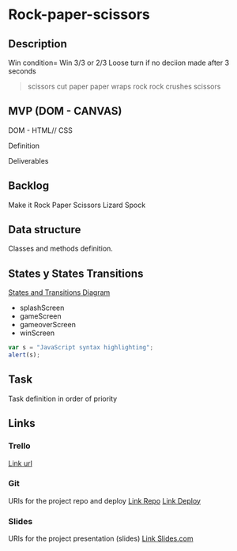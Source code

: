 # Rock-paper-scissors

## Description
Win condition= Win 3/3 or 2/3
Loose turn if no deciion made after 3 seconds

> scissors cut paper
> paper wraps rock
> rock  crushes scissors

## MVP (DOM - CANVAS)
DOM - HTML// CSS

Definition

Deliverables 


## Backlog

Make it  Rock Paper Scissors Lizard Spock

## Data structure
Classes and methods definition.




## States y States Transitions

[States and Transitions Diagram](https://drive.google.com/file/d/1d5UhL2zXnw0JjnEuwb_YjMpOinpZJK6-/view?usp=sharing)

- splashScreen
- gameScreen
- gameoverScreen
- winScreen

```javascript
var s = "JavaScript syntax highlighting";
alert(s);
```

## Task
Task definition in order of priority


## Links


### Trello
[Link url](https://trello.com/b/bPLqhmvj/m1-game)


### Git
URls for the project repo and deploy
[Link Repo](https://github.com/Dbpautt/Rock-paper-scissors)
[Link Deploy](http://github.com)


### Slides
URls for the project presentation (slides)
[Link Slides.com](http://slides.com)
